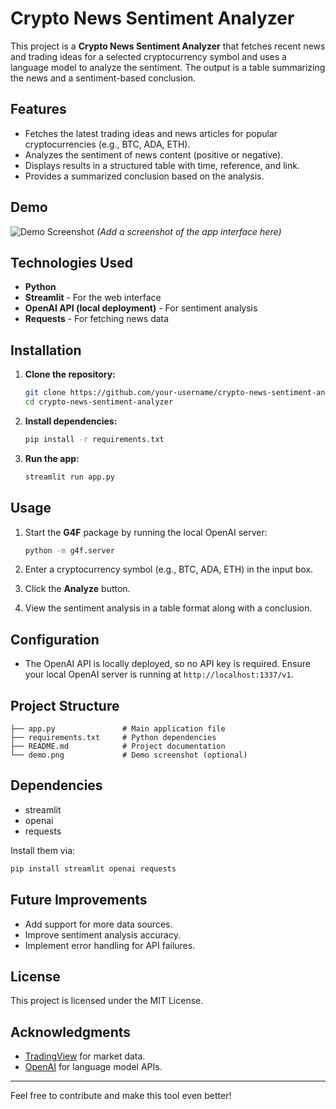 # Crypto News Sentiment Analyzer

This project is a **Crypto News Sentiment Analyzer** that fetches recent news and trading ideas for a selected cryptocurrency symbol and uses a language model to analyze the sentiment. The output is a table summarizing the news and a sentiment-based conclusion.

## Features

- Fetches the latest trading ideas and news articles for popular cryptocurrencies (e.g., BTC, ADA, ETH).
- Analyzes the sentiment of news content (positive or negative).
- Displays results in a structured table with time, reference, and link.
- Provides a summarized conclusion based on the analysis.

## Demo

![Demo Screenshot](demo.png) _(Add a screenshot of the app interface here)_

## Technologies Used

- **Python**
- **Streamlit** - For the web interface
- **OpenAI API (local deployment)** - For sentiment analysis
- **Requests** - For fetching news data

## Installation

1. **Clone the repository:**

   ```bash
   git clone https://github.com/your-username/crypto-news-sentiment-analyzer.git
   cd crypto-news-sentiment-analyzer
   ```

2. **Install dependencies:**

   ```bash
   pip install -r requirements.txt
   ```

3. **Run the app:**
   ```bash
   streamlit run app.py
   ```

## Usage

1. Start the **G4F** package by running the local OpenAI server:

   ```bash
   python -m g4f.server
   ```

2. Enter a cryptocurrency symbol (e.g., BTC, ADA, ETH) in the input box.
3. Click the **Analyze** button.
4. View the sentiment analysis in a table format along with a conclusion.

## Configuration

- The OpenAI API is locally deployed, so no API key is required. Ensure your local OpenAI server is running at `http://localhost:1337/v1`.

## Project Structure

```
├── app.py               # Main application file
├── requirements.txt     # Python dependencies
├── README.md            # Project documentation
└── demo.png             # Demo screenshot (optional)
```

## Dependencies

- streamlit
- openai
- requests

Install them via:

```bash
pip install streamlit openai requests
```

## Future Improvements

- Add support for more data sources.
- Improve sentiment analysis accuracy.
- Implement error handling for API failures.

## License

This project is licensed under the MIT License.

## Acknowledgments

- [TradingView](https://www.tradingview.com/) for market data.
- [OpenAI](https://openai.com/) for language model APIs.

---

Feel free to contribute and make this tool even better!
